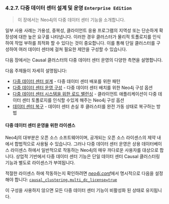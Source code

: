 ### 4.2.7. 다중 데이터 센터 설계 및 운영 `Enterprise Edition`
> 이 장에서는 Neo4j의 다중 데이터 센터 기능을 소개합니다.

일부 사용 사례는 가용성, 중복성, 클라이언트 응용 프로그램의 지역성 또는 단순하게 확장성에 대한 높은 요구를 나타냅니다. 이러한 경우 클러스터가 물리적 토폴로지를 인식하여 작업 부하를 최적화 할 수 있다는 것이 중요합니다. 이를 통해 단일 클러스터를 구성하여 여러 데이터 센터에 걸쳐 필요한 제안을 구성할 수 있습니다.

다음 장에서는 Causal 클러스터의 다중 데이터 센터 운영의 다양한 측면을 설명합니다.

다음 주제들이 자세히 설명됩니다:
* [다중 데이터 센터 설계](./multi-data-center/design.md) - 다중 데이터 센터 배포를 위한 패턴
* [다중 데이터 센터 운영 구성](./multi-data-center/configuration.md) - 다중 데이터 센터 배치를 위한 Neo4j 구성 옵션
* [다중 데이터 센터 시스템을 위한 로드 밸런싱](./multi-data-center/load-balancing.md) - 클라이언트 애플리케이션이 다중 데이터 센터 토폴로지를 인식할 수있게 해주는 Neo4j 구성 옵션
* [데이터 센터 복구](./multi-data-center/disaster-recovery.md) - 데이터 센터 손실 후 클러스터를 완전 가동 상태로 복구하는 방법

#### 다중 데이터 센터 운영을 위한 라이센스
Neo4j의 대부분은 오픈 소스 소프트웨어이며, 공개되는 오픈 소스 라이센스의 제약 내에서 합법적으로 사용될 수 있습니다. 그러나 다중 데이터 센터 운영은 상용 데이터베이스 라이센스 하에서 일반적으로 작동하는 Neo4j의 매우 까다로운 사용자를 대상으로 합니다. 상업적 기반에서 다중 데이터 센터 기능은 단일 데이터 센터 Causal 클러스터링 기능과 별도로 라이센스가 부여됩니다.

적절한 라이센스 하에 작동하는지 확인하려면 [*neo4j.conf*](../../configuration/file-locations.md)에서 명시적으로 다음을 설정해야 합니다:
[`causal_clustering.multi_dc_license=true`](https://neo4j.com/docs/operations-manual/3.3/reference/configuration-settings/#config_causal_clustering.multi_dc_license)

이 구성을 사용하지 않으면 모든 다중 데이터 센터 기능이 비활성화 된 상태로 유지됩니다.
